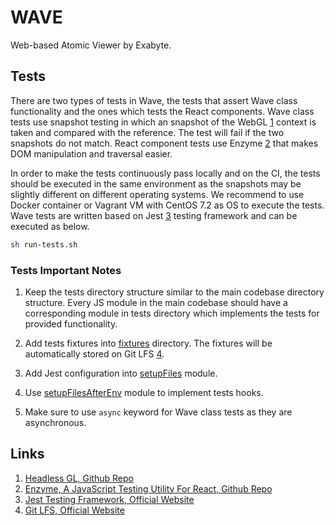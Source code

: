 # WAVE

Web-based Atomic Viewer by Exabyte.

## Tests

There are two types of tests in Wave, the tests that assert Wave class functionality and the ones which tests the React components. Wave class tests use snapshot testing in which an snapshot of the WebGL [1](#links) context is taken and compared with the reference. The test will fail if the two snapshots do not match. React component tests use Enzyme [2](#links) that makes DOM manipulation and traversal easier.

In order to make the tests continuously pass locally and on the CI, the tests should be executed in the same environment as the snapshots may be slightly different on different operating systems. We recommend to use Docker container or Vagrant VM with CentOS 7.2 as OS to execute the tests. Wave tests are written based on Jest [3](#links) testing framework and can be executed as below.

```bash
sh run-tests.sh
```

### Tests Important Notes

1. Keep the tests directory structure similar to the main codebase directory structure. Every JS module in the main codebase should have a corresponding module in tests directory which implements the tests for provided functionality.

1. Add tests fixtures into [fixtures](./tests/fixtures) directory. The fixtures will be automatically stored on Git LFS [4](#links).

2. Add Jest configuration into [setupFiles](./tests/setupFiles.js) module.

3. Use [setupFilesAfterEnv](./tests/setupFilesAfterEnv.js) module to implement tests hooks.

4. Make sure to use `async` keyword for Wave class tests as they are asynchronous.


## Links

1. [Headless GL, Github Repo](https://github.com/stackgl/headless-gl)
2. [Enzyme, A JavaScript Testing Utility For React, Github Repo](https://github.com/airbnb/enzyme)
3. [Jest Testing Framework, Official Website](https://jestjs.io/index.html)
4. [Git LFS, Official Website](https://git-lfs.github.com/)
